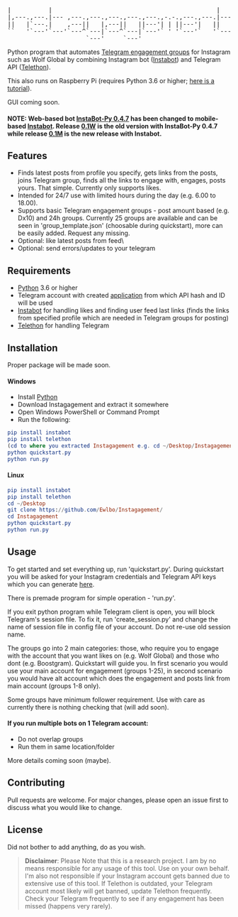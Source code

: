 <pre>
|          |                                            |
|,---.,---.|--- ,---.,---.,---.,---.,---.,-.-.,---.,---.|---
||   |`---.|    ,---||   |,---||   ||---'| | ||---'|   ||
``   '`---'`---'`---^`---|`---^`---|`---'` ' '`---'`   '`---'
                     `---'     `---'
</pre>

Python program that automates [Telegram engagement groups](https://medium.com/@violet.emily.xoxo/inside-instagram-pods-the-secret-trick-to-increase-your-engagement-55b0d9c3cee9) for Instagram such as Wolf Global by combining Instagram bot ([Instabot](https://github.com/instagrambot/instabot)) and Telegram API ([Telethon](https://github.com/LonamiWebs/Telethon)).

This also runs on Raspberry Pi (requires Python 3.6 or higher; [here is a tutorial](https://github.com/Ewlbo/Instagagement/blob/master/RASPBERRY.md)).

GUI coming soon.

#### NOTE: Web-based bot [InstaBot-Py 0.4.7](https://github.com/instabot-py/instabot.py) has been changed to mobile-based [Instabot](https://github.com/instagrambot/instabot). Release [0.1W](https://github.com/Ewlbo/Instagagement/releases/tag/0.1W) is the old version with InstaBot-Py 0.4.7 while release [0.1M](https://github.com/Ewlbo/Instagagement/releases/tag/0.1M) is the new release with Instabot.

## Features

- Finds latest posts from profile you specify, gets links from the posts, joins Telegram group, finds all the links to engage with, engages, posts yours. That simple. Currently only supports likes.
- Intended for 24/7 use with limited hours during the day (e.g. 6.00 to 18.00).
- Supports basic Telegram engagement groups - post amount based (e.g. Dx10) and 24h groups. Currently 25 groups are available and can be seen in 'group_template.json' (choosable during quickstart), more can be easily added. Request any missing.
- Optional: like latest posts from feed\
- Optional: send errors/updates to your telegram

## Requirements

- [Python](https://www.python.org/downloads/) 3.6 or higher
- Telegram account with created [application](https://my.telegram.org/apps) from which API hash and ID will be used
- [Instabot](https://github.com/instagrambot/instabot) for handling likes and finding user feed last links (finds the links from specified profile which are needed in Telegram groups for posting)
- [Telethon](https://github.com/LonamiWebs/Telethon) for handling Telegram

## Installation

Proper package will be made soon.

#### Windows

- Install [Python](https://www.python.org/downloads/)
- Download Instagagement and extract it somewhere
- Open Windows PowerShell or Command Prompt
- Run the following:
```elm
pip install instabot
pip install telethon
(cd to where you extracted Instagagement e.g. cd ~/Desktop/Instagagement)
python quickstart.py
python run.py
```

#### Linux

```elm
pip install instabot
pip install telethon
cd ~/Desktop
git clone https://github.com/Ewlbo/Instagagement/
cd Instagagement
python quickstart.py
python run.py
```

## Usage

To get started and set everything up, run 'quickstart.py'. During quickstart you will be asked for your Instagram credentials and Telegram API keys which you can generate [here](https://my.telegram.org/apps). 

There is premade program for simple operation - 'run.py'.

If you exit python program while Telegram client is open, you will block Telegram's session file. To fix it, run 'create_session.py' and change the name of session file in config file of your account. Do not re-use old session name.

The groups go into 2 main categories: those, who require you to engage with the account that you want likes on (e.g. Wolf Global) and those who dont (e.g. Boostgram). Quickstart will guide you. In first scenario you would use your main account for engagement (groups 1-25), in second scenario you would have alt account which does the engagement and posts link from main account (groups 1-8 only).

Some groups have minimum follower requirement. Use with care as currently there is nothing checking that (will add soon).

#### If you run multiple bots on 1 Telegram account:
- Do not overlap groups
- Run them in same location/folder

More details coming soon (maybe).

## Contributing

Pull requests are welcome. For major changes, please open an issue first to discuss what you would like to change.

## License

Did not bother to add anything, do as you wish.

> **Disclaimer**: Please Note that this is a research project. I am by no means responsible for any usage of this tool. Use on your own behalf. I'm also not responsible if your Instagram account gets banned due to extensive use of this tool. If Telethon is outdated, your Telegram account most likely will get banned, update Telethon frequently. Check your Telegram frequently to see if any engagement has been missed (happens very rarely).
